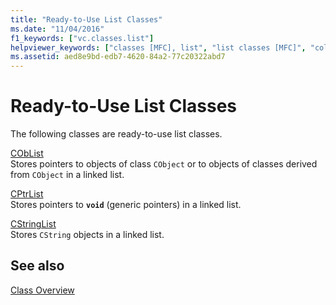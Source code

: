 ```yaml
---
title: "Ready-to-Use List Classes"
ms.date: "11/04/2016"
f1_keywords: ["vc.classes.list"]
helpviewer_keywords: ["classes [MFC], list", "list classes [MFC]", "collection classes [MFC], lists"]
ms.assetid: aed8e9bd-edb7-4620-84a2-77c20322abd7
---
```

# Ready-to-Use List Classes

The following classes are ready-to-use list classes.

[CObList](../mfc/reference/coblist-class.md)<br/>
Stores pointers to objects of class `CObject` or to objects of classes derived from `CObject` in a linked list.

[CPtrList](../mfc/reference/cptrlist-class.md)<br/>
Stores pointers to **`void`** (generic pointers) in a linked list.

[CStringList](../mfc/reference/cstringlist-class.md)<br/>
Stores `CString` objects in a linked list.

## See also

[Class Overview](../mfc/class-library-overview.md)
